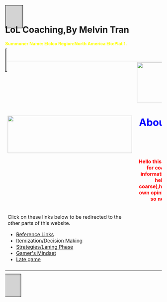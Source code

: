 <DOCTYPE html>
<html>
<Head>
<style>
div {
    border: 1px solid black;
    background-color: lightblue;
    padding-top: 50px;
    padding-right: 30px;
    padding-bottom: 50px;
    padding-left: 100px;
}
div2 {
    border: 1px solid black;
    background-color: lightgrey;
    padding-top: 5px;
    padding-right: 50px;
    padding-bottom: 50px;
    padding-left: 5px;
}
</style>
</Head>

><title>LoL Coaching</title>


<body background="http://5pots.com/img/upload/SR%20Wallpaper.jpg">


<div2><h1>LoL Coaching,By Melvin Tran</h1>
<p style="color:Yellow;"><b>Summoner Name: EIcIco
  Region:North America
  Elo:Plat 1.</b></p><div2>

<table style="width:100%">
  <tr>
  <td><img src="http://s.lolstatic.com/site/ekko-comic/f4c70d670bccb225431148424fc4900fc49da818/issue/01/pages/en_US/12/12_1.jpg" width="400" height="120"></td>
    <th><img src="http://i.imgur.com/4eSpH89.gif" width="300" height="128"><h1 style="color:blue;">About me and this website:</h1>
<br>
<p style="color:red;">Hello this is a non-benefitial website for coaching on LoL.Almost all information is from me(with a bit of help
from references of coarse),however,it is biased with my own opinions and views of the game so not all of it will help 
you.</p>
</th> 
  
  <tr>
  <td><p>Click on these links below to be redirected to the other parts of this website.</p><nav>
  <ul>
    <li><a href="https://melvin-tran-cs.github.io/Reference-Links/">Reference Links</a></li>
    <li><a href="https://melvin-tran-cs.github.io/Itemization/">Itemization/Decision Making</a></li>
    <li><a href="Strategies and Laning Phase.html">Strategies/Laning Phase</a></li>
    <li><a href="Gamer's Mindset.html">Gamer's Mindset</a></li>
    <li><a href="Late Game.html">Late game</a></li>
  </ul>
  </nav></td>
    <td></td> 
    <td></td>
  </tr>
  <tr>
    <td></td>
    <td></td> 
    <td></td>
  </tr>
  

